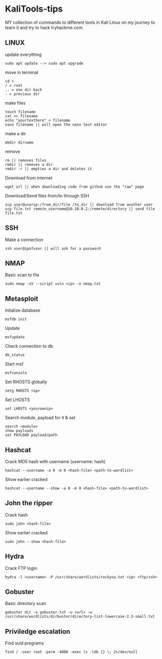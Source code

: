 # KaliTools-tips
MY collection of commands to different tools in Kali Linux on my journey to learn it and try to hack tryhackme.com

## LINUX
update everything
```
sudo apt update --> sudo apt upgrade
```
move in terminal
```
cd +
/ = root
.. = one dir back
- = previous dir
```
make files
```
touch filename
cat >> filename
echo "yourtexthere" > filename
nano filename || will open the nano text editor
```
make a dir
```
mkdir dirname
```
remove
```
rm || removes files
rmdir || removes a dir
rmdir -r || empties a dir and deletes it
```
Download from internet
```
wget url || when downloading code from github use the "raw" page
```
Download/Send files from/to through SSH
```
scp user@userip:/from_dir/file /to_dir || download from another user
scp file.txt remote_username@10.10.0.2:/remote/directory || send file file.txt
```
## SSH
Make a connection
```
ssh user@ipofuser || will ask for a password
```

## NMAP
Basic scan to file
```
sudo nmap -sV --script vuln <ip> -o nmap.txt
```

## Metasploit
Intialize database 
```
msfdb init
```
Update
```
msfupdate
```
Check connection to db
```
db_status
```

Start msf 
```
msfconsole
```

Set RHOSTS globally
```
setg RHOSTS <ip>
```
Set LHOSTS
```
set LHOSTS <yourownip>
```
Search module, payload for it & set
```
search <module>
show payloads
set PAYLOAD payload/path
```  

## Hashcat
Crack MD5 hash with username (username: hash)
```
hashcat --username -a 0 -m 0 <hash-file> <path-to-wordlist>
```

Show earlier cracked
```
hashcat --username --show -a 0 -m 0 <hash-file> <path-to-wordlist>
```  

## John the ripper
Crack hash
```
sudo john <hash-file>
```  

Show earlier cracked
```
sudo john --show <hash-file>
```  

## Hydra
Crack FTP login
``` 
hydra -l <username> -P /usr/share/wordlists/rockyou.txt <ip> <ftp/ssh>
``` 

## Gobuster
Basic directory scan
```
gobuster dir -o gobuster.txt -u <url> -w /usr/share/wordlists/dirbuster/directory-list-lowercase-2.3-small.txt
```

## Priviledge escalation
Find suid programs
```
find / -user root -perm -4000 -exec ls -ldb {} \; 2>/dev/null
```
